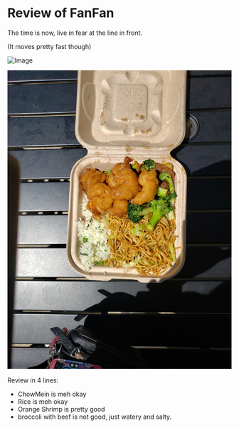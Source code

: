 # Review of FanFan

The time is now, live in fear at the line in front.

(It moves pretty fast though)

![Image](https://upload.wikimedia.org/wikipedia/commons/thumb/b/b6/Image_created_with_a_mobile_phone.png/1200px-Image_created_with_a_mobile_phone.png)

![Image](fanfan.jpg)

Review in 4 lines:
* ChowMein is meh okay
* Rice is meh okay
* Orange Shrimp is pretty good
* broccoli with beef is not good, just watery and salty.